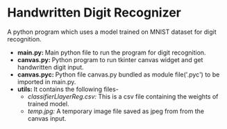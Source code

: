 # Handwritten Digit Recognizer
 A python program which uses a model trained on MNIST dataset for digit recognition.<br/>
 <ul>
 <li><b>main.py: </b>Main python file to run the program for digit recognition.</li>
 <li><b>canvas.py: </b>Python program to run tkinter canvas widget and get handwritten digit input.</li>
 <li><b>canvas.pyc: </b>Python file canvas.py bundled as module file('.pyc') to be imported in main.py.</li>
 <li><b>utils: </b>It contains the following files-
 <ul>
  <li><i>classifierLlayerReg.csv:</i> This is a csv file containing the weights of trained model.</li>
  <li><i>temp.jpg:</i> A temporary image file saved as jpeg from from the canvas input.</li>
  </ul>
 </li>
 </ul>
